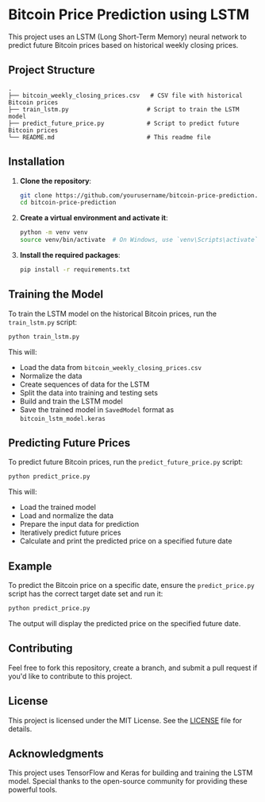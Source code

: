 
# Bitcoin Price Prediction using LSTM

This project uses an LSTM (Long Short-Term Memory) neural network to predict future Bitcoin prices based on historical weekly closing prices.

## Project Structure

```
.
├── bitcoin_weekly_closing_prices.csv   # CSV file with historical Bitcoin prices
├── train_lstm.py                      # Script to train the LSTM model
├── predict_future_price.py            # Script to predict future Bitcoin prices
└── README.md                          # This readme file
```

## Installation

1. **Clone the repository**:
   ```sh
   git clone https://github.com/yourusername/bitcoin-price-prediction.git
   cd bitcoin-price-prediction
   ```

2. **Create a virtual environment and activate it**:
   ```sh
   python -m venv venv
   source venv/bin/activate  # On Windows, use `venv\Scripts\activate`
   ```

3. **Install the required packages**:
   ```sh
   pip install -r requirements.txt
   ```

## Training the Model

To train the LSTM model on the historical Bitcoin prices, run the `train_lstm.py` script:

```sh
python train_lstm.py
```

This will:
- Load the data from `bitcoin_weekly_closing_prices.csv`
- Normalize the data
- Create sequences of data for the LSTM
- Split the data into training and testing sets
- Build and train the LSTM model
- Save the trained model in `SavedModel` format as `bitcoin_lstm_model.keras`

## Predicting Future Prices

To predict future Bitcoin prices, run the `predict_future_price.py` script:

```sh
python predict_price.py
```

This will:
- Load the trained model
- Load and normalize the data
- Prepare the input data for prediction
- Iteratively predict future prices
- Calculate and print the predicted price on a specified future date

## Example

To predict the Bitcoin price on a specific date, ensure the `predict_price.py` script has the correct target date set and run it:

```sh
python predict_price.py
```

The output will display the predicted price on the specified future date.

## Contributing

Feel free to fork this repository, create a branch, and submit a pull request if you'd like to contribute to this project.

## License

This project is licensed under the MIT License. See the [LICENSE](LICENSE) file for details.

## Acknowledgments

This project uses TensorFlow and Keras for building and training the LSTM model. Special thanks to the open-source community for providing these powerful tools.

